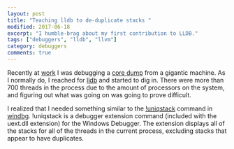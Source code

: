 ```yaml
---
layout: post
title: "Teaching lldb to de-duplicate stacks "
modified: 2017-06-18
excerpt: "I humble-brag about my first contribution to LLDB."
tags: ["debuggers", "lldb", "llvm"]
category: debuggers
comments: true
---
```

Recently at [work] I was debugging a [core dump] from a gigantic machine.
As I normally do, I reached for [lldb] and started to dig in.
There were more than 700 threads in the process due to the amount of processors on
the system, and figuring out what was going on was going to prove difficult.

I realized that I needed something similar to the [!uniqstack] command in [windbg].
!uniqstack is a debugger extension command (included with the uext.dll extension)
for the Windows Debugger. The extension displays all of the stacks for all of the
threads in the current process, excluding stacks that appear to have duplicates.

<!-- References -->
[lldb]: https://lldb.llvm.org
[!uniqstack]: https://docs.microsoft.com/en-us/windows-hardware/drivers/debugger/-uniqstack
[work]: https://docs.microsoft.com/en-us/sql/linux/sql-server-linux-setup
[core dump]: https://en.wikipedia.org/wiki/Core_dump
[windbg]: https://docs.microsoft.com/en-us/windows-hardware/drivers/debugger/
